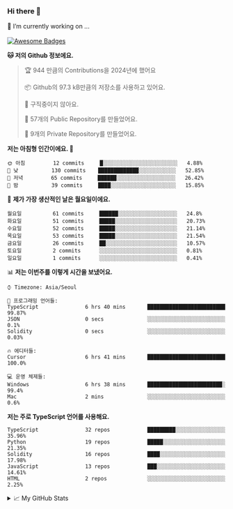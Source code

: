 ### Hi there 👋 
🔭 I’m currently working on ... </br></br>
[![Awesome Badges](https://img.shields.io/badge/Introduce-EN-green.svg)](https://github.com/tlatkdgus1/tlatkdgus1/blob/main/README.md.en)

<!--START_SECTION:waka-->
**🐱 저의 Github 정보에요.** 

> 🏆 944 만큼의 Contributions을 2024년에 했어요
 > 
> 📦 Github의 97.3 kB만큼의 저장소를 사용하고 있어요. 
 > 
> 🚫 구직중이지 않아요.
 > 
> 📜 57개의 Public Repository를 만들었어요. 
 > 
> 🔑 9개의 Private Repository를 만들었어요.  

**저는 아침형 인간이에요. 🐤** 

```text
🌞 아침         12 commits     █░░░░░░░░░░░░░░░░░░░░░░░░   4.88% 
🌆 낮　         130 commits    █████████████░░░░░░░░░░░░   52.85% 
🌃 저녁         65 commits     ██████░░░░░░░░░░░░░░░░░░░   26.42% 
🌙 밤　         39 commits     ████░░░░░░░░░░░░░░░░░░░░░   15.85%

```
📅 **제가 가장 생산적인 날은 월요일이에요.** 

```text
월요일          61 commits     ██████░░░░░░░░░░░░░░░░░░░   24.8% 
화요일          51 commits     █████░░░░░░░░░░░░░░░░░░░░   20.73% 
수요일          52 commits     █████░░░░░░░░░░░░░░░░░░░░   21.14% 
목요일          53 commits     █████░░░░░░░░░░░░░░░░░░░░   21.54% 
금요일          26 commits     ██░░░░░░░░░░░░░░░░░░░░░░░   10.57% 
토요일          2 commits      ░░░░░░░░░░░░░░░░░░░░░░░░░   0.81% 
일요일          1 commits      ░░░░░░░░░░░░░░░░░░░░░░░░░   0.41%

```


📊 **저는 이번주를 이렇게 시간을 보냈어요.** 

```text
⌚︎ Timezone: Asia/Seoul

💬 프로그래밍 언어들: 
TypeScript               6 hrs 40 mins       █████████████████████████   99.87% 
JSON                     0 secs              ░░░░░░░░░░░░░░░░░░░░░░░░░   0.1% 
Solidity                 0 secs              ░░░░░░░░░░░░░░░░░░░░░░░░░   0.03%

🔥 에디터들: 
Cursor                   6 hrs 41 mins       █████████████████████████   100.0%

💻 운영 체제들: 
Windows                  6 hrs 38 mins       ████████████████████████░   99.4% 
Mac                      2 mins              ░░░░░░░░░░░░░░░░░░░░░░░░░   0.6%

```

**저는 주로 TypeScript 언어를 사용해요.** 

```text
TypeScript               32 repos            █████████░░░░░░░░░░░░░░░░   35.96% 
Python                   19 repos            █████░░░░░░░░░░░░░░░░░░░░   21.35% 
Solidity                 16 repos            ████░░░░░░░░░░░░░░░░░░░░░   17.98% 
JavaScript               13 repos            ███░░░░░░░░░░░░░░░░░░░░░░   14.61% 
HTML                     2 repos             ░░░░░░░░░░░░░░░░░░░░░░░░░   2.25%

```



<!--END_SECTION:waka-->

<details>
<summary>📈 My GitHub Stats</summary>
<p align="center"> <img src="https://github-readme-stats.vercel.app/api?username=tlatkdgus1&show_icons=true" alt="tlatkdgus1" />
</details>
